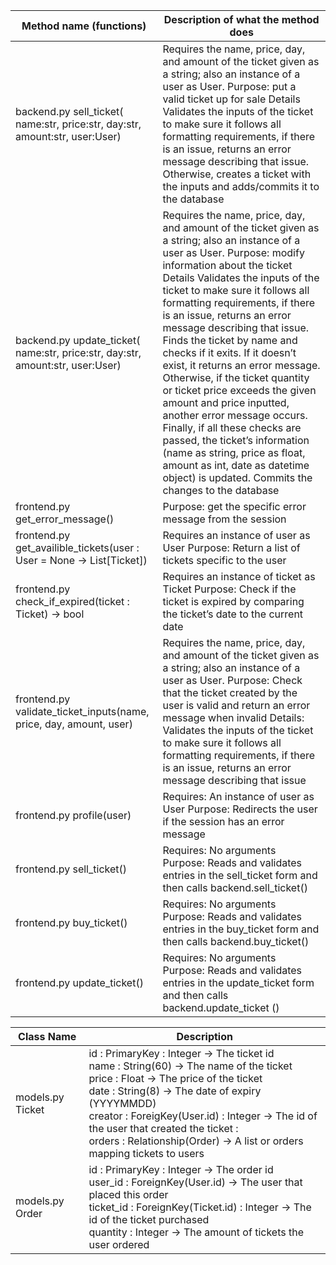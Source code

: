 | Method name (functions)                                                        | Description of what the method does                                                                                                                                                                                                                                                                                                                                                                                                                                                                                                                                                                                                                                                                                                                             |
|--------------------------------------------------------------------------------|-----------------------------------------------------------------------------------------------------------------------------------------------------------------------------------------------------------------------------------------------------------------------------------------------------------------------------------------------------------------------------------------------------------------------------------------------------------------------------------------------------------------------------------------------------------------------------------------------------------------------------------------------------------------------------------------------------------------------------------------------------------------|
| backend.py sell_ticket( name:str, price:str, day:str, amount:str, user:User)   | Requires the name, price, day, and amount of the ticket given as a string; also an instance of a user as User. Purpose: put a valid ticket up for sale Details Validates the inputs of the ticket to make sure it follows all formatting requirements, if there is an issue, returns an error message describing that issue. Otherwise, creates a ticket with the inputs and adds/commits it to the database                                                                                                                                                                                                                                                                                                                                                    |
| backend.py update_ticket( name:str, price:str, day:str, amount:str, user:User) | Requires the name, price, day, and amount of the ticket given as a string; also an instance of a user as User. Purpose: modify information about the ticket  Details Validates the inputs of the ticket to make sure it follows all formatting requirements, if there is an issue, returns an error message describing that issue.  Finds the ticket by name and checks if it exits. If it doesn’t exist, it returns an error message. Otherwise, if the ticket quantity or ticket price exceeds the given amount and price inputted, another error message occurs. Finally, if all these checks are passed, the ticket’s information (name as string, price as float, amount as int, date as datetime object) is updated.  Commits the changes to the database |
| frontend.py get_error_message()                                                | Purpose: get the specific error message from the session                                                                                                                                                                                                                                                                                                                                                                                                                                                                                                                                                                                                                                                                                                        |
| frontend.py get_availible_tickets(user : User = None -> List[Ticket])          | Requires an instance of user as User  Purpose: Return a list of tickets specific to the user                                                                                                                                                                                                                                                                                                                                                                                                                                                                                                                                                                                                                                                                    |
| frontend.py check_if_expired(ticket : Ticket) -> bool                          | Requires an instance of ticket as Ticket Purpose: Check if the ticket is expired by comparing the ticket’s date to the current date                                                                                                                                                                                                                                                                                                                                                                                                                                                                                                                                                                                                                             |
| frontend.py validate_ticket_inputs(name, price, day, amount, user)             | Requires the name, price, day, and amount of the ticket given as a string; also an instance of a user as User. Purpose: Check that the ticket created by the user is valid and return an error message when invalid Details: Validates the inputs of the ticket to make sure it follows all formatting requirements, if there is an issue, returns an error message describing that issue                                                                                                                                                                                                                                                                                                                                                                       |
| frontend.py profile(user)                                                      | Requires: An instance of user as User Purpose: Redirects the user if the session has an error message                                                                                                                                                                                                                                                                                                                                                                                                                                                                                                                                                                                                                                                           |
| frontend.py sell_ticket()                                                      | Requires: No arguments Purpose: Reads and validates entries in the sell_ticket form and then calls backend.sell_ticket()                                                                                                                                                                                                                                                                                                                                                                                                                                                                                                                                                                                                                                        |
| frontend.py buy_ticket()                                                       | Requires: No arguments Purpose: Reads and validates entries in the buy_ticket form and then calls backend.buy_ticket()                                                                                                                                                                                                                                                                                                                                                                                                                                                                                                                                                                                                                                          |
| frontend.py update_ticket()                                                    | Requires: No arguments Purpose: Reads and validates entries in the update_ticket form and then calls backend.update_ticket ()                                                                                                                                                                                                                                                                                                                                                                                                                                                                                                                                                                                                                                   |

| Class Name | Description | 
|---|---|
|models.py Ticket| id : PrimaryKey : Integer -> The ticket id  <br> name : String(60) -> The name of the ticket <br> price : Float -> The price of the ticket <br> date : String(8) -> The date of expiry (YYYYMMDD) <br> creator : ForeigKey(User.id) : Integer -> The id of the user that created the ticket : <br> orders : Relationship(Order) -> A list or orders mapping tickets to users |
|models.py Order | id : PrimaryKey : Integer -> The order id <br> user_id : ForeignKey(User.id) -> The user that placed this order <br> ticket_id : ForeignKey(Ticket.id) : Integer -> The id of the ticket purchased <br> quantity : Integer -> The amount of tickets the user ordered |